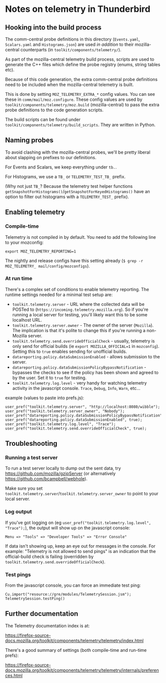 # Notes on telemetry in Thunderbird

## Hooking into the build process

The comm-central probe definitions in this directory (`Events.yaml`,
`Scalars.yaml` and `Histograms.json`) are used _in addition_ to
their mozilla-central counterparts (in `toolkit/components/telemetry/`).

As part of the mozilla-central telemetry build process, scripts are used to
generate the C++ files which define the probe registry (enums, string tables
etc).

Because of this code generation, the extra comm-central probe definitions
need to be included when the mozilla-central telemetry is built.

This is done by setting `MOZ_TELEMETRY_EXTRA_*` config values. You can
see these in `comm/mail/moz.configure`.
These config values are used by `toolkit/components/telemetry/moz.build`
(mozilla-central) to pass the extra probe definitions to the code
generation scripts.

The build scripts can be found under `toolkit/components/telemetry/build_scripts`.
They are written in Python.

## Naming probes

To avoid clashing with the mozilla-central probes, we'll be pretty liberal
about slapping on prefixes to our definitions.

For Events and Scalars, we keep everything under `tb.`.

For Histograms, we use a `TB_` or `TELEMETRY_TEST_TB_` prefix.

(Why not just `TB_`? Because the telemetry test helper functions
`getSnapshotForHistograms()`/`getSnapshotForKeyedHistograms()` have an option
to filter out histograms with a `TELEMETRY_TEST_` prefix).


## Enabling telemetry

### Compile-time

Telemetry is not compiled in by default. You need to add the following line
to your mozconfig:

    export MOZ_TELEMETRY_REPORTING=1

The nightly and release configs have this setting already (`$ grep -r MOZ_TELEMETRY_ mail/config/mozconfigs`).


### At run time

There's a complex set of conditions to enable telemetry reporting.
The runtime settings needed for a minimal test setup are:

- `toolkit.telemetry.server` - URL where the collected data will be POSTed to
   (`https://incoming.telemetry.mozilla.org`). So if you're running a local
   server for testing, you'll likely want this to be some localhost URL.
- `toolkit.telemetry.server.owner` - The owner of the server (`Mozilla`).
   The implication is that it's polite to change this if you're running a
   non-Mozilla server.
- `toolkit.telemetry.send.overrideOfficialCheck` - usually, telemetry is only
   send for official builds (ie `export MOZILLA_OFFICIAL=1` in `mozconfig`).
   Setting this to `true` enables sending for unofficial builds.
- `datareporting.policy.dataSubmissionEnabled` - allows submission to the
   server.
- `datareporting.policy.dataSubmissionPolicyBypassNotification` - bypasses the
   checks to see if the policy has been shown and agreed to by the user. Set it
   to `true` for testing.
- `toolkit.telemetry.log.level` - very handy for watching telemetry activity in
   the javascript console. `Trace`, `Debug`, `Info`, `Warn`, etc...

example (values to paste into prefs.js):

```
user_pref("toolkit.telemetry.server", "http://localhost:8080/wibble");
user_pref("toolkit.telemetry.server_owner", "Nobody");
user_pref("datareporting.policy.dataSubmissionPolicyBypassNotification",true);
user_pref("datareporting.policy.dataSubmissionEnabled", true);
user_pref("toolkit.telemetry.log.level", "Trace");
user_pref("toolkit.telemetry.send.overrideOfficialCheck", true);
```

## Troubleshooting

### Running a test server

To run a test server locally to dump out the sent data, try
https://github.com/mozilla/gzipServer
(or alternatively https://github.com/bcampbell/webhole).

Make sure you set `toolkit.telemetry.server`/`toolkit.telemetry.server_owner`
to point to your local server.

### Log output

If you've got logging on (eg `user_pref("toolkit.telemetry.log.level", "Trace");`),
the output will show up on the javascript console:

    Menu => "Tools" => "Developer Tools" => "Error Console"

If data isn't showing up, keep an eye out for messages in the console.
For example: "Telemetry is not allowed to send pings" is an indication that
the official-build check is failing (overridden by
`toolkit.telemetry.send.overrideOfficialCheck`).

### Test pings

From the javascript console, you can force an immediate test ping:

```
Cu.import("resource://gre/modules/TelemetrySession.jsm");
TelemetrySession.testPing()
```

## Further documentation

The Telemetry documentation index is at:

https://firefox-source-docs.mozilla.org/toolkit/components/telemetry/telemetry/index.html

There's a good summary of settings (both compile-time and run-time prefs):

https://firefox-source-docs.mozilla.org/toolkit/components/telemetry/telemetry/internals/preferences.html

